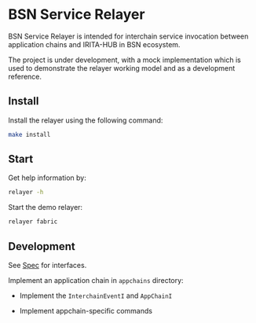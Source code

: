 # BSN Service Relayer

BSN Service Relayer is intended for interchain service invocation between application chains and IRITA-HUB in BSN ecosystem.

The project is under development, with a mock implementation which is used to demonstrate the relayer working model and as a development reference.

## Install

Install the relayer using the following command:

```bash
make install
```

## Start

Get help information by:

```bash
relayer -h
```

Start the demo relayer:

```bash
relayer fabric
```

## Development

See [Spec](./spec/design.md) for interfaces.

Implement an application chain in `appchains` directory:

- Implement the `InterchainEventI` and `AppChainI`

- Implement appchain-specific commands
